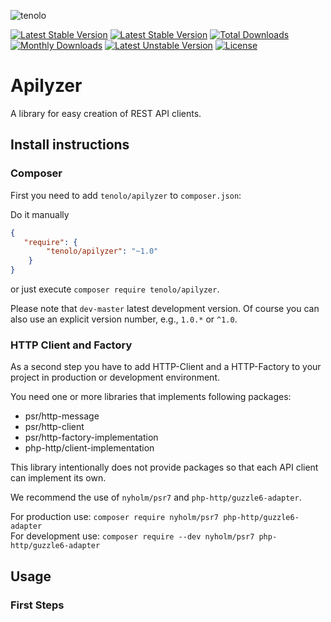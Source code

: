 ![tenolo](https://tenolo.de/themes/486/img/tenolo_werbeagentur_bochum.png)

[![Latest Stable Version](https://img.shields.io/packagist/php-v/tenolo/apilyzer.svg)](https://packagist.org/packages/tenolo/apilyzer)
[![Latest Stable Version](https://poser.pugx.org/tenolo/apilyzer/version)](https://packagist.org/packages/tenolo/apilyzer)
[![Total Downloads](https://poser.pugx.org/tenolo/apilyzer/downloads)](https://packagist.org/packages/tenolo/apilyzer)
[![Monthly Downloads](https://poser.pugx.org/tenolo/apilyzer/d/monthly)](https://packagist.org/packages/tenolo/apilyzer)
[![Latest Unstable Version](https://poser.pugx.org/tenolo/apilyzer/v/unstable)](//packagist.org/packages/tenolo/apilyzer)
[![License](https://poser.pugx.org/tenolo/apilyzer/license)](https://packagist.org/packages/tenolo/apilyzer)

# Apilyzer

A library for easy creation of REST API clients.

## Install instructions

### Composer 

First you need to add `tenolo/apilyzer` to `composer.json`:

Do it manually 

``` json
{
   "require": {
        "tenolo/apilyzer": "~1.0"
    }
}
```

or just execute `composer require tenolo/apilyzer`.

Please note that `dev-master` latest development version. 
Of course you can also use an explicit version number, e.g., `1.0.*` or `^1.0`.

### HTTP Client and Factory

As a second step you have to add HTTP-Client and a HTTP-Factory to your project in production or development environment.

You need one or more libraries that implements following packages:

* psr/http-message
* psr/http-client
* psr/http-factory-implementation
* php-http/client-implementation

This library intentionally does not provide packages so that each API client can implement its own.

We recommend the use of `nyholm/psr7` and `php-http/guzzle6-adapter`.

For production use: `composer require nyholm/psr7 php-http/guzzle6-adapter` <br>
For development use: `composer require --dev nyholm/psr7 php-http/guzzle6-adapter`

## Usage

### First Steps

